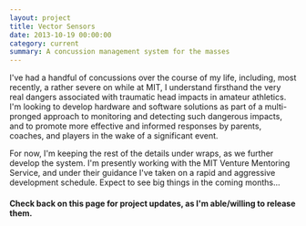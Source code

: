 ```yaml
---
layout: project
title: Vector Sensors
date: 2013-10-19 00:00:00
category: current
summary: A concussion management system for the masses
---
```


<div class="section">
    <div class="text container">
        <p>I've had a handful of concussions over the course of my life, including, most recently, a rather severe on while at MIT, I understand firsthand the very real dangers associated with traumatic head impacts in amateur athletics. I'm looking to develop hardware and software solutions as part of a multi-pronged approach to monitoring and detecting such dangerous impacts, and to promote more effective and informed responses by parents, coaches, and players in the wake of a significant event.</p>
        <p>For now, I'm keeping the rest of the details under wraps, as we further develop the system. I'm presently working with the MIT Venture Mentoring Service, and under their guidance I've taken on a rapid and aggressive development schedule. Expect to see big things in the coming months...</p>
    </div>
</div>

<div class="pic section" style="background-image:url('/assets/vector/01.png')">
</div>

<div class="section">
    <div class="text container">
        <h4>Check back on this page for project updates, as I'm able/willing to release them.</h4>
    </div>
</div>